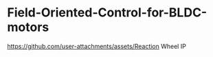 # Field-Oriented-Control-for-BLDC-motors

https://github.com/user-attachments/assets/Reaction Wheel IP

